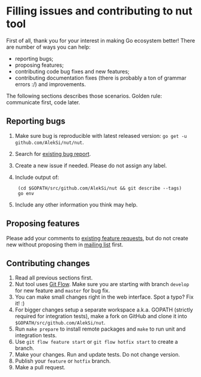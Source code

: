 Filling issues and contributing to nut tool
===========================================

First of all, thank you for your interest in making Go ecosystem better! There are number of ways you can help:

* reporting bugs;
* proposing features;
* contributing code bug fixes and new features;
* contributing documentation fixes (there is probably a ton of grammar errors :/) and improvements.

The following sections describes those scenarios. Golden rule: communicate first, code later.

Reporting bugs
--------------

1. Make sure bug is reproducible with latest released version: `go get -u github.com/AlekSi/nut/nut`.
2. Search for [existing bug report](https://github.com/AlekSi/nut/issues).
3. Create a new issue if needed. Please do not assign any label.
4. Include output of:

		(cd $GOPATH/src/github.com/AlekSi/nut && git describe --tags)
		go env

5. Include any other information you think may help.

Proposing features
------------------

Please add your comments to [existing feature requests](https://github.com/AlekSi/nut/issues?labels=feature), but do not create new without proposing them in [mailing list](https://groups.google.com/group/gonuts-io) first.

Contributing changes
--------------------

1. Read all previous sections first.
2. Nut tool uses [Git Flow](http://nvie.com/posts/a-successful-git-branching-model/). Make sure you are starting with branch `develop` for new feature and `master` for bug fix.
3. You can make small changes right in the web interface. Spot a typo? Fix it! :)
4. For bigger changes setup a separate workspace a.k.a. GOPATH (strictly required for integration tests), make a fork on GitHub and clone it into `$GOPATH/src/github.com/AlekSi/nut`.
5. Run `make prepare` to install remote packages and `make` to run unit and integration tests.
6. Use `git flow feature start` or `git flow hotfix start` to create a branch.
7. Make your changes. Run and update tests. Do not change version.
8. Publish your `feature` or `hotfix` branch.
9. Make a pull request.
